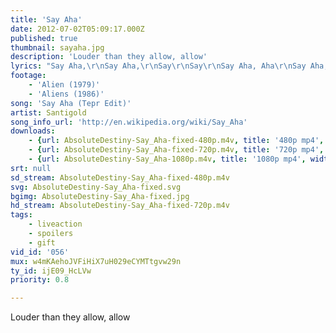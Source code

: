 ```yaml
---
title: 'Say Aha'
date: 2012-07-02T05:09:17.000Z
published: true
thumbnail: sayaha.jpg
description: 'Louder than they allow, allow'
lyrics: "Say Aha,\r\nSay Aha,\r\nSay\r\nSay\r\nSay Aha, Aha\r\nSay Aha, Aha\r\nSay\r\nAt night it's eating up your head,\r\nBacked against the wall\r\nGot you in a tight place\r\nThough you're not alone at all\r\nBeen fighting, trying to place a name on what it's called\r\nMake you feel like a losing streak cause you know\r\nBut you're not involved\r\n\r\nLouder than they\r\nLouder than they\r\nLouder than they\r\nAllow, allow\r\nLouder than they\r\nLouder than they\r\nLouder than they\r\nAllow, allow\r\nSay Aha, Aha\r\nSay Aha, Aha\r\n\r\nSay\r\n\r\nIt's alright, cause everything they say\r\nDoesn't make no sense\r\nIt's that time\r\nI'm picking up my ass\r\nUp from off the fence\r\nGonna blow a hole in this parade\r\nIt's self defense\r\nI'm a army got a whole brigade in my two sense\r\n\r\nSay Aha, Aha\r\nSay Aha, aha\r\nSay Aha, Aha\r\nSay Aha, aha\r\n\r\nSay... Say\r\nSay... Say\r\nSay... Say\r\nSay... Say\r\nSay"
footage:
    - 'Alien (1979)'
    - 'Aliens (1986)'
song: 'Say Aha (Tepr Edit)'
artist: Santigold
song_info_url: 'http://en.wikipedia.org/wiki/Say_Aha'
downloads:
    - {url: AbsoluteDestiny-Say_Aha-fixed-480p.m4v, title: '480p mp4', width: 848, height: 402, mimetype: video/mp4}
    - {url: AbsoluteDestiny-Say_Aha-fixed-720p.m4v, title: '720p mp4', width: 1280, height: 608, mimetype: video/mp4}
    - {url: AbsoluteDestiny-Say_Aha-1080p.m4v, title: '1080p mp4', width: 1280, height: 608, mimetype: video/mp4}
srt: null
sd_stream: AbsoluteDestiny-Say_Aha-fixed-480p.m4v
svg: AbsoluteDestiny-Say_Aha-fixed.svg
bgimg: AbsoluteDestiny-Say_Aha-fixed.jpg
hd_stream: AbsoluteDestiny-Say_Aha-fixed-720p.m4v
tags:
    - liveaction
    - spoilers
    - gift
vid_id: '056'
mux: w4mKAehoJVFiHiX7uH029eCYMTtgvw29n
ty_id: ijE09_HcLVw
priority: 0.8

---
```

Louder than they allow, allow